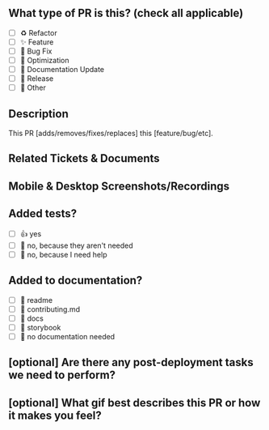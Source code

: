 ## What type of PR is this? (check all applicable)

- [ ] ♻️ Refactor
- [ ] ✨ Feature
- [ ] 🐛 Bug Fix
- [ ] 👷 Optimization
- [ ] 📝 Documentation Update
- [ ] 🔖 Release
- [ ] 🚩 Other

## Description

<!-- Please do not leave this blank -->

This PR [adds/removes/fixes/replaces] this [feature/bug/etc]. 

## Related Tickets & Documents
<!-- 
Please use this format link issue numbers: Fixes #123
https://docs.github.com/en/free-pro-team@latest/github/managing-your-work-on-github/linking-a-pull-request-to-an-issue#linking-a-pull-request-to-an-issue-using-a-keyword 
-->

## Mobile & Desktop Screenshots/Recordings

<!-- Visual changes require screenshots -->


## Added tests?

- [ ] 👍 yes
- [ ] 🙅 no, because they aren't needed
- [ ] 🙋 no, because I need help

## Added to documentation?

- [ ] 📜 readme
- [ ] 📜 contributing.md
- [ ] 📓 docs
- [ ] 📕 storybook
- [ ] 🙅 no documentation needed

## [optional] Are there any post-deployment tasks we need to perform?



## [optional] What gif best describes this PR or how it makes you feel?
